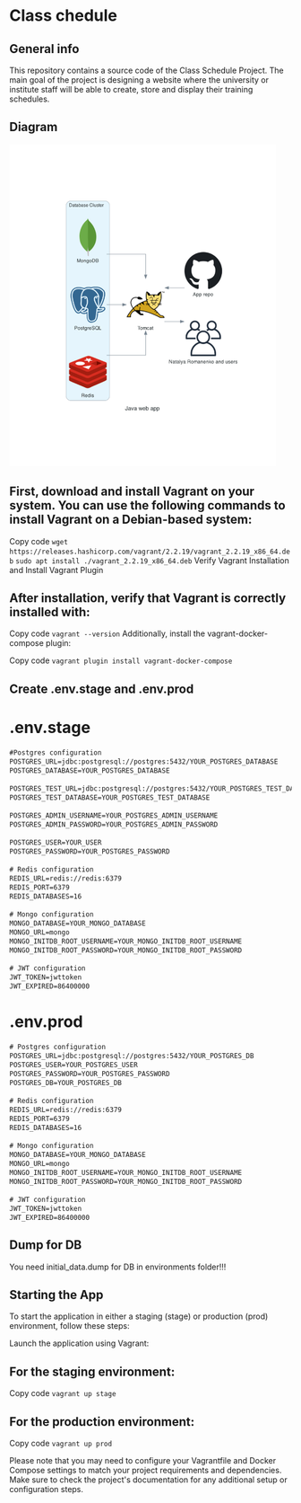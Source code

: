 # Class chedule
## General info
This repository contains a source code of the Class Schedule Project.
The main goal of the project is designing a website where the university or institute staff will be able to create, store and display their training schedules.

## Diagram 

<img src="./java_web_app.png" alt= “” width="476px" height="574px">

## First, download and install Vagrant on your system. You can use the following commands to install Vagrant on a Debian-based system:

Copy code
`wget https://releases.hashicorp.com/vagrant/2.2.19/vagrant_2.2.19_x86_64.deb`
`sudo apt install ./vagrant_2.2.19_x86_64.deb`
Verify Vagrant Installation and Install Vagrant Plugin

## After installation, verify that Vagrant is correctly installed with:

Copy code
`vagrant --version`
Additionally, install the vagrant-docker-compose plugin:

Copy code
`vagrant plugin install vagrant-docker-compose`
## Create .env.stage and .env.prod
# .env.stage
```
#Postgres configuration
POSTGRES_URL=jdbc:postgresql://postgres:5432/YOUR_POSTGRES_DATABASE
POSTGRES_DATABASE=YOUR_POSTGRES_DATABASE

POSTGRES_TEST_URL=jdbc:postgresql://postgres:5432/YOUR_POSTGRES_TEST_DATABASE
POSTGRES_TEST_DATABASE=YOUR_POSTGRES_TEST_DATABASE

POSTGRES_ADMIN_USERNAME=YOUR_POSTGRES_ADMIN_USERNAME
POSTGRES_ADMIN_PASSWORD=YOUR_POSTGRES_ADMIN_PASSWORD

POSTGRES_USER=YOUR_USER
POSTGRES_PASSWORD=YOUR_POSTGRES_PASSWORD

# Redis configuration
REDIS_URL=redis://redis:6379
REDIS_PORT=6379
REDIS_DATABASES=16

# Mongo configuration
MONGO_DATABASE=YOUR_MONGO_DATABASE
MONGO_URL=mongo
MONGO_INITDB_ROOT_USERNAME=YOUR_MONGO_INITDB_ROOT_USERNAME
MONGO_INITDB_ROOT_PASSWORD=YOUR_MONGO_INITDB_ROOT_PASSWORD

# JWT configuration
JWT_TOKEN=jwttoken
JWT_EXPIRED=86400000
```
# .env.prod
```
# Postgres configuration
POSTGRES_URL=jdbc:postgresql://postgres:5432/YOUR_POSTGRES_DB
POSTGRES_USER=YOUR_POSTGRES_USER
POSTGRES_PASSWORD=YOUR_POSTGRES_PASSWORD
POSTGRES_DB=YOUR_POSTGRES_DB

# Redis configuration
REDIS_URL=redis://redis:6379
REDIS_PORT=6379
REDIS_DATABASES=16

# Mongo configuration
MONGO_DATABASE=YOUR_MONGO_DATABASE
MONGO_URL=mongo
MONGO_INITDB_ROOT_USERNAME=YOUR_MONGO_INITDB_ROOT_USERNAME
MONGO_INITDB_ROOT_PASSWORD=YOUR_MONGO_INITDB_ROOT_PASSWORD

# JWT configuration
JWT_TOKEN=jwttoken
JWT_EXPIRED=86400000

```
## Dump for DB

You need initial_data.dump for DB in environments folder!!!

## Starting the App
To start the application in either a staging (stage) or production (prod) environment, follow these steps:

Launch the application using Vagrant:

## For the staging environment:

Copy code
`vagrant up stage`
## For the production environment:

Copy code
`vagrant up prod`

Please note that you may need to configure your Vagrantfile and Docker Compose settings to match your project requirements and dependencies. Make sure to check the project's documentation for any additional setup or configuration steps.
